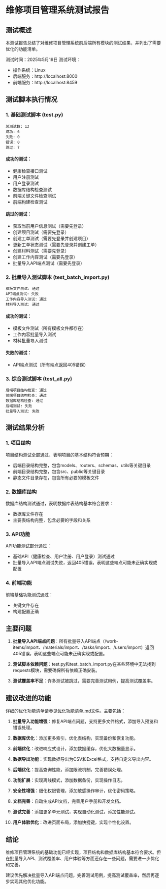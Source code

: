 # 维修项目管理系统测试报告

## 测试概述

本测试报告总结了对维修项目管理系统前后端所有模块的测试结果，并列出了需要优化的功能清单。

测试时间：2025年5月19日
测试环境：
- 操作系统：Linux
- 后端服务：http://localhost:8000
- 前端服务：http://localhost:8459

## 测试脚本执行情况

### 1. 基础测试脚本 (test.py)

```
总测试数: 13
成功: 6
失败: 0
错误: 0
跳过: 7
```

#### 成功的测试：
- 健康检查接口测试
- 用户注册测试
- 用户登录测试
- 数据库结构检查测试
- 前端关键文件检查测试
- 前端构建检查测试

#### 跳过的测试：
- 获取当前用户信息测试（需要先登录）
- 创建项目测试（需要先登录）
- 创建工单测试（需要先登录并创建项目）
- 更新工单状态测试（需要先登录并创建工单）
- 创建材料测试（需要先登录）
- 创建工作内容测试（需要先登录）
- 批量导入API端点测试（需要先登录）

### 2. 批量导入测试脚本 (test_batch_import.py)

```
模板文件测试: 通过
API端点测试: 失败
工作内容导入测试: 通过
材料导入测试: 通过
```

#### 成功的测试：
- 模板文件测试（所有模板文件都存在）
- 工作内容批量导入测试
- 材料批量导入测试

#### 失败的测试：
- API端点测试（所有端点返回405错误）

### 3. 综合测试脚本 (test_all.py)

```
后端项目结构检查: 通过
前端项目结构检查: 通过
数据库结构检查: 通过
后端测试: 失败
批量导入测试: 失败
```

## 测试结果分析

### 1. 项目结构

项目结构测试全部通过，表明项目的基本结构符合预期：
- 后端目录结构完整，包含models、routers、schemas、utils等关键目录
- 前端目录结构完整，包含src、public等关键目录
- 静态文件目录存在，包含所有必要的模板文件

### 2. 数据库结构

数据库结构测试通过，表明数据库表结构基本符合要求：
- 数据库文件存在
- 主要表结构完整，包含必要的字段和关系

### 3. API功能

API功能测试部分通过：
- 基础API（健康检查、用户注册、用户登录）测试通过
- 批量导入API端点测试失败，返回405错误，表明这些端点可能未正确实现或配置

### 4. 前端功能

前端基础功能测试通过：
- 关键文件存在
- 构建配置正确

## 主要问题

1. **批量导入API端点问题**：所有批量导入API端点（/work-items/import、/materials/import、/tasks/import、/users/import）返回405错误，表明这些端点可能未正确实现或配置。

2. **测试脚本依赖问题**：test.py和test_batch_import.py在某些环境中无法找到requests模块，需要确保所有依赖正确安装。

3. **测试覆盖率不足**：许多测试被跳过，需要完善测试用例，提高测试覆盖率。

## 建议改进的功能

详细的优化功能清单请参见[优化功能清单.md](优化功能清单.md)文件。主要包括：

1. **批量导入功能增强**：修复API端点问题，支持更多文件格式，添加导入预览和错误处理。

2. **数据库优化**：添加更多索引，优化表结构，实现备份和恢复功能。

3. **前端优化**：改进响应式设计，添加数据缓存，优化大数据量显示。

4. **数据导出功能**：实现数据导出为CSV和Excel格式，支持自定义导出内容。

5. **后端优化**：提高查询性能，添加限流机制，完善错误处理。

6. **功能扩展**：实现离线模式，添加数据备份，实现操作日志。

7. **安全性增强**：细化权限管理，添加敏感操作审计，优化密码策略。

8. **文档完善**：自动生成API文档，完善用户手册和开发文档。

9. **测试完善**：添加更多单元测试，实现自动化测试，添加性能测试。

10. **用户体验优化**：改进页面布局，添加快捷键，实现个性化设置。

## 结论

维修项目管理系统的基础功能已经实现，项目结构和数据库结构基本符合要求。但在批量导入API、测试覆盖率、用户体验等方面还存在一些问题，需要进一步优化和完善。

建议优先解决批量导入API端点问题，完善测试用例，提高测试覆盖率，然后再逐步实现其他优化功能。

